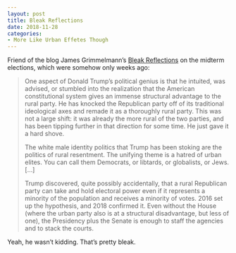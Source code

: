 ```yaml
---
layout: post
title: Bleak Reflections
date: 2018-11-28
categories: 
- More Like Urban Effetes Though 
---
```


Friend of the blog James Grimmelmann’s [Bleak Reflections][1] on the midterm elections, which were somehow only weeks ago: 

> One aspect of Donald Trump’s political genius is that he intuited, was advised, or stumbled into the realization that the American constitutional system gives an immense structural advantage to the rural party. He has knocked the Republican party off of its traditional ideological axes and remade it as a thoroughly rural party. This was not a large shift: it was already the more rural of the two parties, and has been tipping further in that direction for some time. He just gave it a hard shove.
> 
> The white male identity politics that Trump has been stoking are the politics of rural resentment. The unifying theme is a hatred of urban elites. You can call them Democrats, or libtards, or globalists, or Jews. […]
> 
> Trump discovered, quite possibly accidentally, that a rural Republican party can take and hold electoral power even if it represents a minority of the population and receives a minority of votes. 2016 set up the hypothesis, and 2018 confirmed it. Even without the House (where the urban party also is at a structural disadvantage, but less of one), the Presidency plus the Senate is enough to staff the agencies and to stack the courts.

Yeah, he wasn’t kidding. That’s pretty bleak.

[1]:	https://2d.laboratorium.net/post/179884010915/bleak-reflections